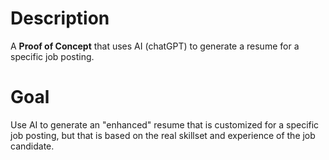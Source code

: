 # Description

A **Proof of Concept** that uses AI (chatGPT) to generate a resume for a specific job posting.

# Goal

Use AI to generate an "enhanced" resume that is customized for a specific job posting, but that is based on the real skillset and experience of the job candidate.